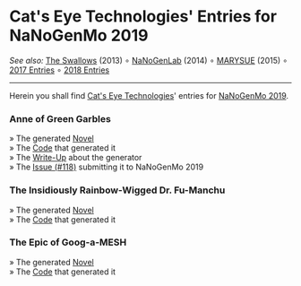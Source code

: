 Cat's Eye Technologies' Entries for NaNoGenMo 2019
==================================================

_See also:_ [The Swallows](https://github.com/catseye/The-Swallows#readme) (2013)
∘ [NaNoGenLab](https://github.com/catseye/NaNoGenLab#readme) (2014)
∘ [MARYSUE](https://github.com/catseye/MARYSUE#readme) (2015)
∘ [2017 Entries](https://github.com/catseye/NaNoGenMo-Entries-2017#readme)
∘ [2018 Entries](https://github.com/catseye/NaNoGenMo-Entries-2018#readme)

- - - -

Herein you shall find [Cat's Eye Technologies][]' entries
for [NaNoGenMo 2019][].

### Anne of Green Garbles

» The generated [Novel](Anne%20of%20Green%20Garbles/generated/Anne%20of%20Green%20Garbles.md)  
» The [Code](Anne%20of%20Green%20Garbles/) that generated it  
» The [Write-Up](Anne%20of%20Green%20Garbles/README.md) about the generator  
» The [Issue (#118)](https://github.com/NaNoGenMo/2019/issues/118) submitting it to NaNoGenMo 2019

### The Insidiously Rainbow-Wigged Dr. Fu-Manchu

» The generated [Novel](The%20Insidiously%20Rainbow-Wigged%20Dr.%20Fu-Manchu/generated/The%20Insidiously%20Rainbow-Wigged%20Dr.%20Fu-Manchu.md)  
» The [Code](The%20Insidiously%20Rainbow-Wigged%20Dr.%20Fu-Manchu/) that generated it

### The Epic of Goog-a-MESH

» The generated [Novel](The%20Epic%20of%20Goog-a-MESH/generated/The%20Epic%20of%20Goog-a-MESH.md)  
» The [Code](The%20Epic%20of%20Goog-a-MESH/) that generated it

[Cat's Eye Technologies]: http://catseye.tc/
[NaNoGenMo 2019]: https://github.com/NaNoGenMo/2019/
